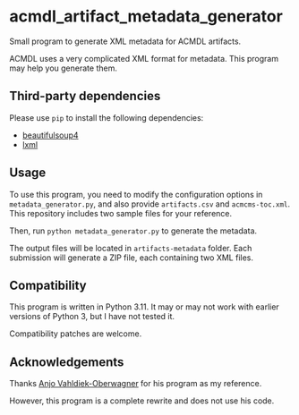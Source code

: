 # acmdl_artifact_metadata_generator

Small program to generate XML metadata for ACMDL artifacts.

ACMDL uses a very complicated XML format for metadata. This program may help you generate them.

## Third-party dependencies

Please use `pip` to install the following dependencies:
* [beautifulsoup4](https://pypi.org/project/beautifulsoup4/)
* [lxml](https://pypi.org/project/lxml/)

## Usage

To use this program, you need to modify the configuration options in `metadata_generator.py`, and also provide `artifacts.csv` and `acmcms-toc.xml`. This repository includes two sample files for your reference.

Then, run `python metadata_generator.py` to generate the metadata.

The output files will be located in `artifacts-metadata` folder. Each submission will generate a ZIP file, each containing two XML files.

## Compatibility

This program is written in Python 3.11. It may or may not work with earlier versions of Python 3, but I have not tested it.

Compatibility patches are welcome.

## Acknowledgements

Thanks [Anjo Vahldiek-Oberwagner](https://github.com/vahldiek/acmdl_artifact_metadata) for his program as my reference.

However, this program is a complete rewrite and does not use his code.
